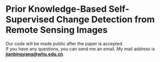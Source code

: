 # Prior Knowledge-Based Self-Supervised Change Detection from Remote Sensing Images
Our code will be made public after the paper is accepted.   
If you have any questions, you can send me an email. My mail address is **jianbingyang@whu.edu.cn**.  
